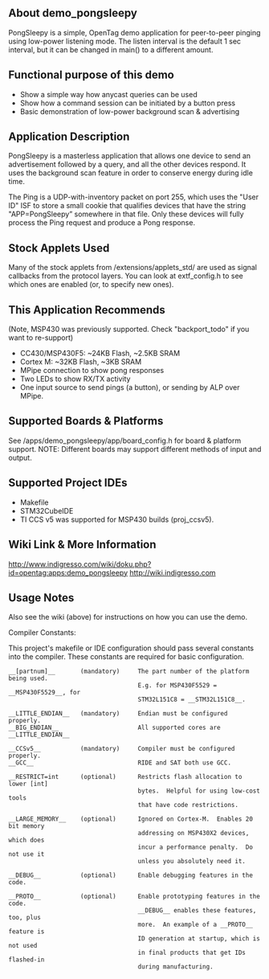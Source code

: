 ## About demo_pongsleepy

PongSleepy is a simple, OpenTag demo application for peer-to-peer pinging 
using low-power listening mode.  The listen interval is the default 1 sec
interval, but it can be changed in main() to a different amount.


## Functional purpose of this demo

* Show a simple way how anycast queries can be used
* Show how a command session can be initiated by a button press
* Basic demonstration of low-power background scan & advertising


## Application Description

PongSleepy is a masterless application that allows one device to send an 
advertisement followed by a query, and all the other devices respond.  It uses
the background scan feature in order to conserve energy during idle time.

The Ping is a UDP-with-inventory packet on port 255, which uses the "User ID" 
ISF to store a small cookie that qualifies devices that have the string 
"APP=PongSleepy” somewhere in that file.  Only these devices will fully process 
the Ping request and produce a Pong response.


## Stock Applets Used

Many of the stock applets from /extensions/applets_std/ are used as signal 
callbacks from the protocol layers.  You can look at extf_config.h to see which 
ones are enabled (or, to specify new ones).


## This Application Recommends

(Note, MSP430 was previously supported.  Check "backport_todo" if you want to re-support)

* CC430/MSP430F5: ~24KB Flash, ~2.5KB SRAM
* Cortex M:       ~32KB Flash, ~3KB SRAM
* MPipe connection to show pong responses
* Two LEDs to show RX/TX activity
* One input source to send pings (a button), or sending by ALP over MPipe.


## Supported Boards & Platforms

See /apps/demo_pongsleepy/app/board_config.h for board & platform support.
NOTE: Different boards may support different methods of input and output.


## Supported Project IDEs

* Makefile
* STM32CubeIDE
* TI CCS v5 was supported for MSP430 builds (proj_ccsv5).


## Wiki Link & More Information

http://www.indigresso.com/wiki/doku.php?id=opentag:apps:demo_pongsleepy
http://wiki.indigresso.com


## Usage Notes

Also see the wiki (above) for instructions on how you can use the demo.

Compiler Constants:

This project's makefile or IDE configuration should pass several constants into
the compiler.  These constants are required for basic configuration.

```
__[partnum]__       (mandatory)     The part number of the platform being used.
                                    E.g. for MSP430F5529 = __MSP430F5529__, for
                                    STM32L151C8 = __STM32L151C8__.

__LITTLE_ENDIAN__   (mandatory)     Endian must be configured properly. 
__BIG_ENDIAN__                      All supported cores are __LITTLE_ENDIAN__
    
__CCSv5__           (mandatory)     Compiler must be configured properly.  
__GCC__                             RIDE and SAT both use GCC.

__RESTRICT=int      (optional)      Restricts flash allocation to lower [int]
                                    bytes.  Helpful for using low-cost tools
                                    that have code restrictions.

__LARGE_MEMORY__    (optional)      Ignored on Cortex-M.  Enables 20 bit memory
                                    addressing on MSP430X2 devices, which does
                                    incur a performance penalty.  Do not use it
                                    unless you absolutely need it.

__DEBUG__           (optional)      Enable debugging features in the code.

__PROTO__           (optional)      Enable prototyping features in the code.
                                    __DEBUG__ enables these features, too, plus
                                    more.  An example of a __PROTO__ feature is 
                                    ID generation at startup, which is not used
                                    in final products that get IDs flashed-in
                                    during manufacturing.
```
